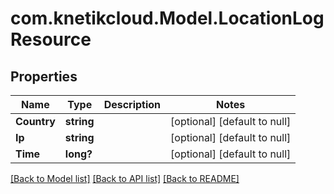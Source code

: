 # com.knetikcloud.Model.LocationLogResource
## Properties

Name | Type | Description | Notes
------------ | ------------- | ------------- | -------------
**Country** | **string** |  | [optional] [default to null]
**Ip** | **string** |  | [optional] [default to null]
**Time** | **long?** |  | [optional] [default to null]

[[Back to Model list]](../README.md#documentation-for-models) [[Back to API list]](../README.md#documentation-for-api-endpoints) [[Back to README]](../README.md)

